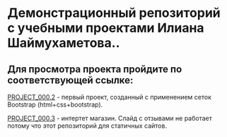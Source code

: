 
# Дeмонстрационный репозиторий с учебными проектами Илиана Шаймухаметова.. 

## Для просмотра проекта пройдите по соответствующей ссылке: 

[PROJECT_000.2](https://iliankant.github.io/lesson_14/ "project_000.2") - первый проект, созданный с применением сеток Bootstrap (html+css+bootstrap).

[PROJECT_000.3](https://iliankant.github.io/index.html") - интертет магазин. Слайд с отзывами не работает потому что этот репозиторий для статичных сайтов. 
